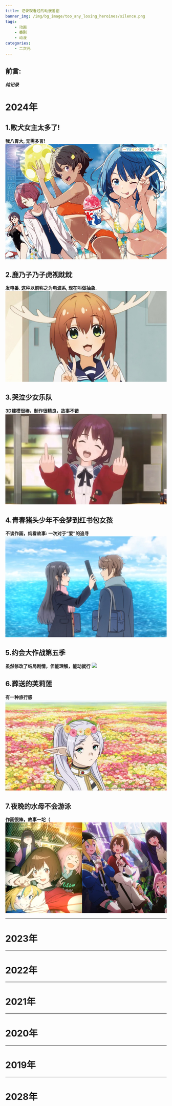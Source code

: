```yaml
---
title: 记录观看过的动漫番剧
banner_img: /img/bg_image/too_any_losing_heroines/silence.png
tags: 
    - 动画
    - 番剧
    - 动漫
categories: 
    - 二次元
---
```


## 前言:
***纯记录***

# 2024年
## 1.败犬女主太多了!
**我八胃大, 无需多言!**
![](https://raw.githubusercontent.com/HarmonyTou/harmonytou.github.io/main/source/img/animepic/too_any_losing_heroines.jpg)

## 2.鹿乃子乃子虎视眈眈
**发电番. 这种以前称之为电波系, 现在叫做抽象.**
![](https://raw.githubusercontent.com/HarmonyTou/harmonytou.github.io/main/source/img/animepic/my_deer_friend_nokotan.png)

## 3.哭泣少女乐队
**3D建模很棒，制作很精良，故事不错**
![](https://raw.githubusercontent.com/HarmonyTou/harmonytou.github.io/main/source/img/animepic/girls_band_cry.png)

## 4.青春猪头少年不会梦到红书包女孩
**不谈作画，纯看故事: 一次对于“爱”的追寻**
![](https://raw.githubusercontent.com/HarmonyTou/harmonytou.github.io/main/source/img/animepic/rascal_does_not_dream_of_a_knapsack_kid.jpg)

## 5.约会大作战第五季
**虽然修改了结局剧情，但能理解，能动就行**
![](https://raw.githubusercontent.com/HarmonyTou/harmonytou.github.io/main/source/img/animepic/date_a_live_5.png)

## 6.葬送的芙莉莲
**有一种旅行感**
![](https://raw.githubusercontent.com/HarmonyTou/harmonytou.github.io/main/source/img/animepic/frieren_beyond_journey's_end.png)

## 7.夜晚的水母不会游泳
**作画很棒，故事一坨（**
![](https://raw.githubusercontent.com/HarmonyTou/harmonytou.github.io/main/source/img/animepic/jellyfish_can't_swim_in_the_night.png)

***

# 2023年

***

# 2022年

***

# 2021年

***

# 2020年

***

# 2019年

***

# 2028年